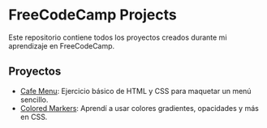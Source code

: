 # FreeCodeCamp Projects

Este repositorio contiene todos los proyectos creados durante mi aprendizaje en FreeCodeCamp.

## Proyectos

- [Cafe Menu](cafe-menu): Ejercicio básico de HTML y CSS para maquetar un menú sencillo.
- [Colored Markers](colored-markers): Aprendí a usar colores gradientes, opacidades y más en CSS.
